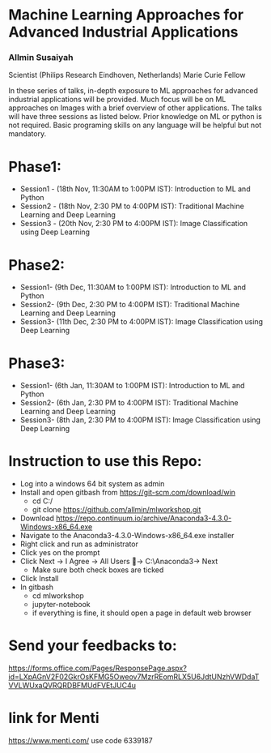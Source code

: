 # Machine Learning Approaches for Advanced Industrial Applications 
### Allmin Susaiyah
Scientist (Philips Research Eindhoven, Netherlands)
Marie Curie Fellow

<p>

In these series of talks, in-depth exposure to ML approaches for advanced industrial applications will be provided. Much focus will be on ML approaches on Images with a brief overview of other applications. The talks will have three sessions as listed below. 
Prior knowledge on ML or python is not required. Basic programing skills on any language will be helpful but not mandatory.

#	Phase1: 
<ul>
<li> Session1 - (18th Nov, 11:30AM to 1:00PM IST): Introduction to ML and Python
<li> Session2 - (18th Nov, 2:30 PM to 4:00PM IST): Traditional Machine Learning and Deep Learning
<li> Session3 - (20th Nov, 2:30 PM to 4:00PM IST): Image Classification using Deep Learning
</ul>

#	Phase2: 
<ul>
<li> Session1- (9th Dec, 11:30AM to 1:00PM IST): Introduction to ML and Python
<li> Session2- (9th Dec, 2:30 PM to 4:00PM IST): Traditional Machine Learning and Deep Learning
<li> Session3- (11th Dec, 2:30 PM to 4:00PM IST): Image Classification using Deep Learning
</ul>

#	Phase3: 
<ul>
<li> Session1- (6th Jan, 11:30AM to 1:00PM IST): Introduction to ML and Python
<li> Session2- (6th Jan, 2:30 PM to 4:00PM IST): Traditional Machine Learning and Deep Learning
<li> Session3- (8th Jan, 2:30 PM to 4:00PM IST): Image Classification using Deep Learning
</ul>


# Instruction to use this Repo:

* Log into a windows 64 bit system as admin
* Install and open gitbash from https://git-scm.com/download/win
	+ cd C:/
	+ git clone https://github.com/allmin/mlworkshop.git
* Download https://repo.continuum.io/archive/Anaconda3-4.3.0-Windows-x86_64.exe
* Navigate to the Anaconda3-4.3.0-Windows-x86_64.exe installer 
* Right click and run as administrator
* Click yes on the prompt
* Click Next -> I Agree -> All Users -> C:\Anaconda3-> Next
	+ Make sure both check boxes are ticked
* Click Install 
* In gitbash 
	+ cd mlworkshop
	+ jupyter-notebook
	+ if everything is fine, it should open a page in default web browser

# Send your feedbacks to:
https://forms.office.com/Pages/ResponsePage.aspx?id=LXpAGnV2F02GkrOsKFMG5Oweov7MzrREomRLX5U6JdtUNzhVWDdaTVVLWUxaQVRQRDBFMUdFVEtJUC4u

# link for Menti
https://www.menti.com/
use code 6339187
